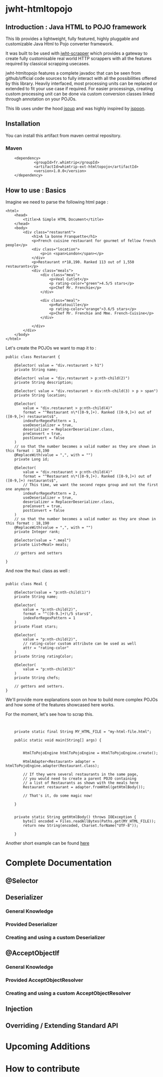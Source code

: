 # jwht-htmltopojo

## Introduction : Java HTML to POJO framework

This lib provides a lightweight, fully featured, highly pluggable 
and customizable Java Html to Pojo converter framework.

It was built to be used with [jwht-scrapper](https://github.com/whimtrip/jwht-scrapper)
which provides a gateway to create fully customisable real world HTTP
scrappers with all the features required by classical scrapping 
usecases.

jwht-htmltopojo features a complete javadoc that can be seen from 
github/official code sources to fully interact with all the 
possibilities offered by this library. Heavily interfaced, most 
processing units can be replaced or extended to fit your use case
if required. For easier processings, creating custom processing
unit can be done via custom conversion classes linked through
annotation on your POJOs.

This lib uses under the hood [jsoup](https://jsoup.org/) and was
highly inspired by [jspoon](https://github.com/DroidsOnRoids/jspoon).


## Installation

You can install this artifact from maven central repository.

### Maven
```
    <dependency>
             <groupId>fr.whimtrip</groupId>
             <artifactId>whimtrip-ext-htmltopojo</artifactId>
             <version>1.0.0</version>
    </dependency>
 ```

## How to use : Basics


Imagine we need to parse the following html page :

```
<html>
    <head>
        <title>A Simple HTML Document</title>
    </head>
    <body>
        <div class="restaurant">
            <h1>A la bonne Franquette</h1>
            <p>French cuisine restaurant for gourmet of fellow french people</p>
            <div class="location">
                <p>in <span>London</span></p>
            </div>
            <p>Restaurant n*18,190. Ranked 113 out of 1,550 restaurants</p>  
            <div class="meals">
                <div class="meal">
                    <p>Veal Cutlet</p>
                    <p rating-color="green">4.5/5 stars</p>
                    <p>Chef Mr. Frenchie</p>
                </div>
                
                <div class="meal">
                    <p>Ratatouille</p>
                    <p rating-color="orange">3.6/5 stars</p>
                    <p>Chef Mr. Frenchie and Mme. French-Cuisine</p>
                </div>
                
            </div> 
        </div>    
    </body>
</html>

```

Let's create the POJOs we want to map it to :

```
public class Restaurant {

    @Selector( value = "div.restaurant > h1")
    private String name;
    
    @Selector( value = "div.restaurant > p:nth-child(2)")
    private String description;
        
    @Selector( value = "div.restaurant > div:nth-child(3) > p > span")    
    private String location;    
    
    @Selector( 
        value = "div.restaurant > p:nth-child(4)"
        format = "^Restaurant n\*([0-9,]+). Ranked ([0-9,]+) out of ([0-9,]+) restaurants$",
        indexForRegexPattern = 1,
        useDeserializer = true,
        deserializer = ReplacerDeserializer.class,
        preConvert = true,
        postConvert = false
    )
    // so that the number becomes a valid number as they are shown in this format : 18,190
    @ReplaceWith(value = ",", with = "")
    private Long id;
    
    @Selector( 
        value = "div.restaurant > p:nth-child(4)"
        format = "^Restaurant n\*([0-9,]+). Ranked ([0-9,]+) out of ([0-9,]+) restaurants$",
        // This time, we want the second regex group and not the first one anymore
        indexForRegexPattern = 2,
        useDeserializer = true,
        deserializer = ReplacerDeserializer.class,
        preConvert = true,
        postConvert = false
    )
    // so that the number becomes a valid number as they are shown in this format : 18,190
    @ReplaceWith(value = ",", with = "")
    private Integer rank;
        
    @Selector(value = ".meal")    
    private List<Meal> meals;
    
    // getters and setters
        
}

```

And now the `Meal` class as well :

```

public class Meal {

    @Selector(value = "p:nth-child(1)")
    private String name;
    
    @Selector(
        value = "p:nth-child(2)",
        format = "^([0-9.]+)\/5 stars$",
        indexForRegexPattern = 1
    )
    private Float stars;
    
    @Selector(
        value = "p:nth-child(2)",
        // rating-color custom attribute can be used as well
        attr = "rating-color"
    )
    private String ratingColor;

    @Selector(
        value = "p:nth-child(3)"
    )
    private String chefs;
    
    // getters and setters.
}

```

We'll provide more explanations soon on how to build more complex 
POJOs and how some of the features showcased here works.

For the moment, let's see how to scrap this.

```

    
    private static final String MY_HTML_FILE = "my-html-file.html";

    public static void main(String[] args) {
    
    
        HtmlToPojoEngine htmlToPojoEngine = HtmlToPojoEngine.create();

        HtmlAdapter<Restaurant> adapter = htmlToPojoEngine.adapter(Restaurant.class);
        
        // If they were several restaurants in the same page, 
        // you would need to create a parent POJO containing
        // a list of Restaurants as shown with the meals here
        Restaurant restaurant = adapter.fromHtml(getHtmlBody());
        
        // That's it, do some magic now!

    }
    
    
    private static String getHtmlBody() throws IOException {
        byte[] encoded = Files.readAllBytes(Paths.get(MY_HTML_FILE));
        return new String(encoded, Charset.forName("UTF-8"));

    }

```


Another short example can be found [here](https://github.com/Louis-wht/jwht-htmltopojo-booking-example)



# Complete Documentation

## @Selector

## Deserializer

### General Knowledge

### Provided Deserializer

### Creating and using a custom Deserializer

## @AcceptObjectIf

### General Knowledge

### Provided AcceptObjectResolver

### Creating and using a custom AcceptObjectResolver

## Injection

## Overriding / Extending Standard API

# Upcoming Additions

# How to contribute


